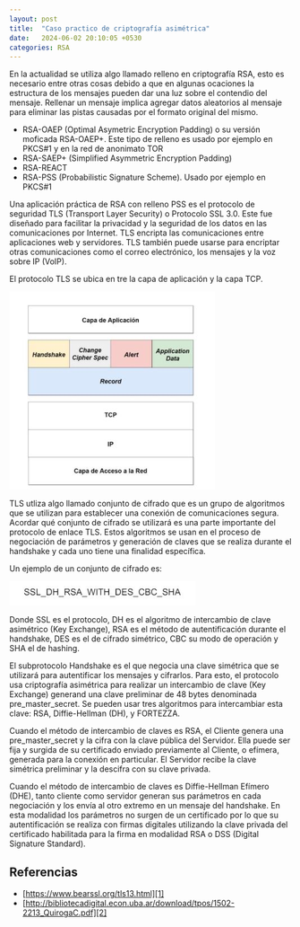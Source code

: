 ```yaml
---
layout: post
title:  "Caso practico de criptografía asimétrica"
date:   2024-06-02 20:10:05 +0530
categories: RSA
---
```

En la actualidad se utiliza algo llamado relleno en criptografía RSA, esto es necesario entre otras cosas debido a que en algunas ocaciones la estructura de los mensajes pueden dar una luz sobre el contendio del mensaje. Rellenar un mensaje implica agregar datos aleatorios al mensaje para eliminar las pistas causadas por el formato original del mismo.

- RSA-OAEP (Optimal Asymetric Encryption Padding) o su versión moficada RSA-OAEP+. Este tipo de relleno es usado por ejemplo en PKCS#1 y en la red de anonimato TOR
- RSA-SAEP+ (Simplified Asymmetric Encryption Padding)
- RSA-REACT
- RSA-PSS (Probabilistic Signature Scheme). Usado por ejemplo en PKCS#1

Una aplicación práctica de RSA con relleno PSS es el protocolo de seguridad TLS (Transport Layer Security) o Protocolo SSL 3.0. Este fue diseñado para facilitar la privacidad y la seguridad de los datos en las comunicaciones por Internet. TLS encripta las comunicaciones entre aplicaciones web y servidores. TLS también puede usarse para encriptar otras comunicaciones como el correo electrónico, los mensajes y la voz sobre IP (VoIP). 

El protocolo TLS se ubica en tre la capa de aplicación y la capa TCP.

![Imagen1](\assets\protocoloTLS.JPG)

TLS utliza algo llamado conjunto de cifrado que es un grupo de algoritmos que se utilizan para establecer una conexión de comunicaciones segura. Acordar qué conjunto de cifrado se utilizará es una parte importante del protocolo de enlace TLS. Estos algoritmos se usan en el proceso de negociación de parámetros y generación de claves que se realiza durante el handshake y cada uno tiene una finalidad específica.

Un ejemplo de un conjunto de cifrado es: 

![Imagen2](\assets\Conjuntodecifrado.JPG)

Donde SSL es el protocolo, DH es el algoritmo de intercambio de clave asimétrico (Key Exchange), RSA es el método de autentificación durante el handshake, DES es el de cifrado simétrico, CBC su modo de operación y SHA el de hashing.

El subprotocolo Handshake es el que negocia una clave simétrica que se utilizará para autentificar los mensajes y cifrarlos. Para esto, el protocolo usa criptografía asimétrica para realizar un intercambio de clave (Key Exchange) generand una clave preliminar de 48 bytes denominada pre_master_secret. Se pueden usar tres algoritmos para intercambiar esta clave: RSA, Diffie-Hellman (DH), y FORTEZZA. 

Cuando el método de intercambio de claves es RSA, el Cliente genera una pre_master_secret y la cifra con la clave pública del Servidor. Ella puede ser fija y surgida de su certificado enviado previamente al Cliente, o efímera, generada para la conexión en particular. El Servidor recibe la clave simétrica preliminar y la descifra con su clave privada. 

Cuando el método de intercambio de claves es Diffie-Hellman Efímero (DHE), tanto cliente como servidor generan sus parámetros en cada negociación y los envía al otro extremo en un mensaje del handshake. En esta modalidad los parámetros no surgen de un certificado por lo que su autentificación se realiza con firmas digitales utilizando la clave privada del certificado habilitada para la firma en modalidad RSA o DSS (Digital Signature Standard). 


## Referencias

- [https://www.bearssl.org/tls13.html][1]
- [http://bibliotecadigital.econ.uba.ar/download/tpos/1502-2213_QuirogaC.pdf][2]

[1]: https://www.bearssl.org/tls13.html
[2]: http://bibliotecadigital.econ.uba.ar/download/tpos/1502-2213_QuirogaC.pdf

